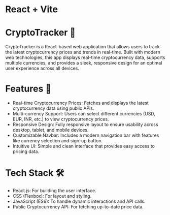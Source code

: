 # React + Vite


# CryptoTracker 🚀

CryptoTracker is a React-based web application that allows users to track the latest cryptocurrency prices and trends in real-time. Built with modern web technologies, this app displays real-time cryptocurrency data, supports multiple currencies, and provides a sleek, responsive design for an optimal user experience across all devices.

# Features 🌟

- Real-time Cryptocurrency Prices: Fetches and displays the latest cryptocurrency data using public APIs.
- Multi-currency Support: Users can select different currencies (USD, EUR, INR, etc.) to view cryptocurrency prices.
- Responsive Design: Fully responsive layout to ensure usability across desktop, tablet, and mobile devices.
- Customizable Navbar: Includes a modern navigation bar with features like currency selection and sign-up button.
- Intuitive UI: Simple and clean interface that provides easy access to pricing data.

# Tech Stack 🛠️

- React.js: For building the user interface.
- CSS (Flexbox): For layout and styling.
- JavaScript (ES6): To handle dynamic interactions and API calls.
- Public Cryptocurrency API: For fetching up-to-date price data.